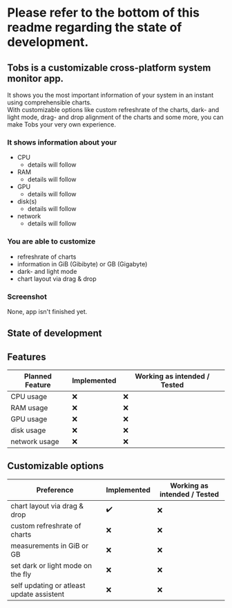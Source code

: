 # Please refer to the bottom of this readme regarding the state of development.

## Tobs is a customizable cross-platform system monitor app.

It shows you the most important information of your system in an instant using comprehensible charts.
<br>
With customizable options like custom refreshrate of the charts, dark- and light mode, drag- and drop alignment of the charts and some more, you can make Tobs your very own experience.

### It shows information about your

- CPU
  - details will follow
- RAM
  - details will follow
- GPU
  - details will follow
- disk(s)
  - details will follow
- network
  - details will follow

### You are able to customize

- refreshrate of charts
- information in GiB (Gibibyte) or GB (Gigabyte)
- dark- and light mode
- chart layout via drag & drop

### Screenshot

None, app isn't finished yet.

## State of development

## Features

| Planned Feature | Implemented | Working as intended / Tested |
| --------------- | ----------- | ---------------------------- |
| CPU usage       | ❌          | ❌                           |
| RAM usage       | ❌          | ❌                           |
| GPU usage       | ❌          | ❌                           |
| disk usage      | ❌          | ❌                           |
| network usage   | ❌          | ❌                           |

## Customizable options

| Preference                                | Implemented | Working as intended / Tested |
| ----------------------------------------- | ----------- | ---------------------------- |
| chart layout via drag & drop              | ✔️          | ❌                           |
| custom refreshrate of charts              | ❌          | ❌                           |
| measurements in GiB or GB                 | ❌          | ❌                           |
| set dark or light mode on the fly         | ❌          | ❌                           |
| self updating or atleast update assistent | ❌          | ❌                           |
